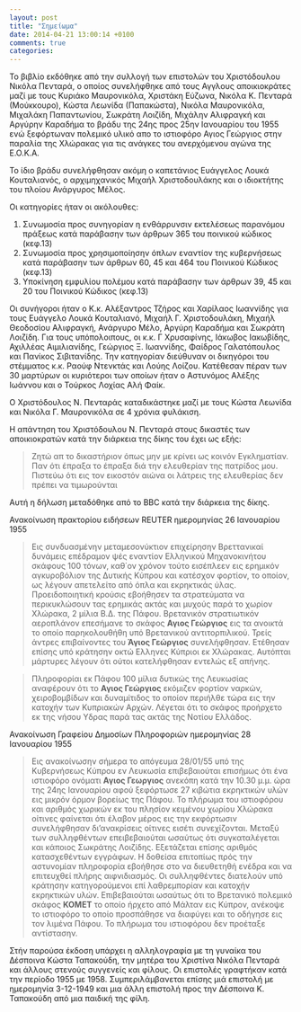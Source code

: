 ```yaml
---
layout: post
title: "Σημείωμα"
date: 2014-04-21 13:00:14 +0100
comments: true
categories:
---
```


Το βιβλίο εκδόθηκε από την συλλογή των επιστολών του Χριστόδουλου Νικόλα Πενταρά, ο οποίος συνελήφθηκε από τους Αγγλους αποικιοκράτες μαζί με τους Κυριάκο Μαυρονικόλα, Χριστάκη Εύζωνα, Νικόλα Κ. Πενταρά (Μούκκουρο), Κώστα Λεωνίδα (Παπακώστα), Νικόλα Μαυρονικόλα, Μιχαλάκη Παπαντωνίου, Σωκράτη Λοιζίδη, Μιχάλην Αλιφραγκή και Αργύρην Καραδήμα το βράδυ της 24ης προς 25ην Ιανουαρίου του 1955 ενώ ξεφόρτωναν πολεμικό υλικό απο το ιστιοφόρο Αγιος Γεώργιος στην παραλία της Χλώρακας για τις ανάγκες του ανερχόμενου αγώνα της Ε.Ο.Κ.Α.

Το ίδιο βράδυ συνελήφθησαν ακόμη ο καπετάνιος Ευάγγελος Λουκά Κουταλιανός, o αρχιμηχανικός Μιχαήλ Χριστοδουλάκης και ο ιδιοκτήτης του πλοίου Ανάργυρος Μέλος.

Οι κατηγορίες ήταν οι ακόλουθες:

1. Συνωμοσία προς συνηγορίαν η ενθάρρυνσιν εκτελέσεως παρανόμου πράξεως κατά παράβασην των άρθρων 365 του ποινικού κώδικος (κεφ.13)
2. Συνωμοσία προς χρησιμοποίησην όπλων εναντίον της κυβερνήσεως κατά παράβασην των άρθρων 60, 45 και 464 του Ποινικού Κώδικος (κεφ.13)
3. Υποκίνηση εμφυλίου πολέμου κατά παράβασην των άρθρων 39, 45 και 20 του Ποινικού Κώδικος (κεφ.13)

Οι συνήγοροι ήταν ο Κ.κ. Αλέξαντρος Τζήρος και Χαρίλαος Ιωαννίδης για τους Ευάγγελο Λουκά Κουταλιανό, Μιχαήλ Γ. Χριστοδουλάκη, Μιχαήλ Θεοδοσίου Αλιφραγκή, Ανάργυρο Μέλο, Αργύρη Καραδήμα και Σωκράτη Λοιζίδη. Για τους υπόπολοιπους, οι κ.κ. Γ Χρυσαφίνης, Ιάκωβος Ιακωβίδης, Αχιλλέας Αιμιλιανίδης, Γεώργιος Ξ. Ιωαννίδης, Φαίδρος Γαλατόπουλος και Πανίκος Σιβιτανίδης.  Την κατηγορίαν διεύθυναν οι δικηγόροι του στέμματος κ.κ. Ραούφ Ντενκτάς και Λούης Λοίζου.  Κατέθεσαν πέραν των 30 μαρτύρων οι κυριότεροι των οποίων ήταν ο Αστυνόμος Αλέξης Ιωάννου και ο Τούρκος Λοχίας Αλή Φαίκ.

Ο Χριστόδουλος Ν. Πενταράς καταδικάστηκε μαζί με τους Κώστα Λεωνίδα και Νικόλα Γ. Μαυρονικόλα σε 4 χρόνια φυλάκιση.


Η απάντηση του Χριστόδουλου Ν. Πενταρά στους δικαστές των αποικιοκρατών κατά την διάρκεια της δίκης του έχει ως εξής:

> Ζητώ απ το δικαστήριον όπως μην με κρίνει ως κοινόν Εγκληματίαν. Παν ότι έπραξα το έπραξα διά την ελευθερίαν της πατρίδος μου. Πιστεύω ότι εις τον εικοστόν αιώνα οι λάτρεις της ελευθερίας δεν πρέπει να τιμωρούνται


Αυτή η δήλωση µεταδόθηκε από το BBC κατά την διάρκεια της δίκης.

Ανακοίνωση πρακτορίου ειδήσεων REUTER ηµεροµηνίας 26 Ιανουαρίου 1955

 > Εις συνδυασµένην µεταµεσονύκτιον επιχείρησην Βρεττανικαί δυνάµεις επέδραµον ψές εναντίον Ελληνικού Μηχανοκινήτου σκάφους 100 τόνων, καθ΄ον χρόνον τούτο εισέπλεεν εις ερηµικόν αγκυροβόλιον της ∆υτικής Κύπρου και κατέσχον φορτίον, το οποίον, ως λέγουν απετελείτο από όπλα και εκρηκτικάς ύλας. Προειδοποιητική κρούσις εβοήθησεν τα στρατεύµατα να περικυκλώσουν τας ερηµικάς ακτάς και µυχούς παρά το χωρίον Χλώρακα, 2 µίλια Β.∆. της Πάφου. Βρετανικόν στρατιωτικόν αεροπλάνον επεσήµανε το σκάφος **Αγιος Γεώργιος** εις τα ανοικτά το οποίο παρηκολουθήθη υπό Βρετανικού αντιτορπιλικού. Τρείς άντρες επιβαίνοντες του **Άγιος Γεώργιος** συνελήφθησαν. Ετέθησαν επίσης υπό κράτησην οκτώ Ελληνες Κύπριοι εκ Χλώρακας. Αυτόπται µάρτυρες λέγουν ότι ούτοι κατελήφθησαν εντελώς εξ απήνης.

> Πληροφορίαι εκ Πάφου 100 µίλια δυτικώς της Λευκωσίας αναφέρουν ότι το **Αγιος Γεώργιος** εκόµιζεν φορτίον ναρκών, χειροβοµβίδων και δυναµίτιδος το οποίον περιήλθε τώρα εις την κατοχήν των Κυπριακών Αρχών. Λέγεται ότι το σκάφος προήρχετο εκ της νήσου Υδρας παρά τας ακτάς της Νοτίου Ελλάδος.

Ανακοίνωση Γραφείου ∆ηµοσίων Πληροφοριών ηµεροµηνίας 28 Ιανουαρίου 1955

 > Εις ανακοίνωσην σήµερα το απόγευµα 28/01/55 υπό της Κυβερνήσεως Κύπρου εν Λευκωσία επιβεβαιούται επισήµως ότι ένα ιστιοφόρο ονόµατι **Αγιος Γεωργιος** ανεκόπη κατά την 10.30 µ.µ. ώρα της 24ης Ιανουαρίου αφού ξεφόρτωσε 27 κιβώτια εκρηκτικών υλών εις µικρόν όρµον βορείως της Πάφου. Το πλήρωµα του ιστιοφόρου και αριθµός χωρικών εκ του πλησίον κειµένου χωρίου Χλώρακα οίτινες φαίνεται ότι έλαβον µέρος εις την εκφόρτωσιν συνελήφθησαν δι’ανακρίσεις οίτινες εισέτι συνεχίζονται. Μεταξύ των συλληφθέντων επειβεβαιούται ωσαύτως ότι συγκαταλέγεται και κάποιος Σωκράτης Λοιζίδης. Εξετάζεται επίσης αριθµός κατασχεθέντων εγγράφων. Η δοθείσα επιτοπίως πρός την αστυνοµίαν πληροφορία εβοήθησε στο να διευθετηθή ενέδρα και να επιτευχθεί πλήρης αιφνιδιασµός. Οι συλληφθέντες διατελούν υπό κράτησην κατηγορούµενοι επί λαθρεµπορίαν και κατοχήν εκρηκτικών υλών. Επιβεβαιούται ωσαύτως ότι το Βρετανικό πολεµικό σκάφος **ΚΟΜΕΤ** το οποίο ήρχετο από Μάλταν εις Κύπρον, ανέκοψε το ιστιοφόρο το οποίο προσπάθησε να διαφύγει και το οδήγησε εις τον λιµένα Πάφου. Το πλήρωµα του ιστιοφόρου δεν προέταξε αντίστασην.

Στήν παρούσα έκδοση υπάρχει η αλληλογραφία με τη γυναίκα του Δέσποινα Κώστα Ταπακούδη, την μητέρα του Χριστίνα Νικόλα Πενταρά και άλλους στενούς συγγενείς και φίλους. Οι επιστολές γραφτήκαν κατά την περίοδο 1955 με 1958. Συμπεριλάμβανεται επίσης μιά επιστολή με ημερομηνία 3-12-1949 και μια άλλη επιστολή προς την Δέσποινα Κ. Ταπακούδη από μια παιδική της φίλη.
